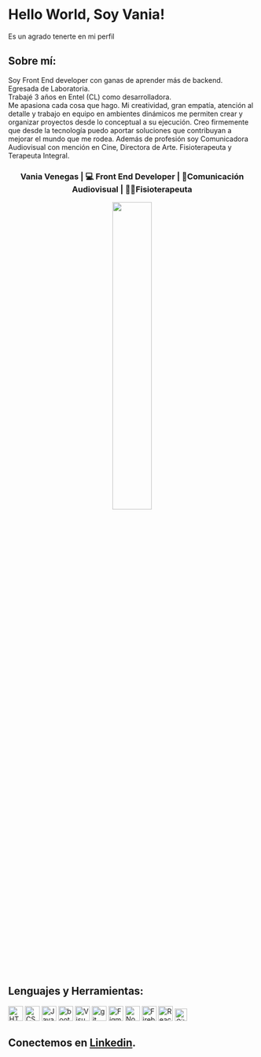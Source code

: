 # Hello World, Soy Vania!
Es un agrado tenerte en mi perfil

## Sobre mí:
Soy Front End developer con ganas de aprender más de backend. <br/>
Egresada de Laboratoria. <br/>
Trabajé 3 años en Entel (CL) como desarrolladora. <br/>
Me apasiona cada cosa que hago. Mi creatividad, gran empatía, atención al detalle y trabajo en equipo en ambientes dinámicos me permiten crear y organizar proyectos desde lo conceptual a su ejecución. Creo firmemente que desde la tecnología puedo aportar soluciones que contribuyan a mejorar el mundo que me rodea. Además de profesión soy Comunicadora Audiovisual con mención en Cine, Directora de Arte. Fisioterapeuta y Terapeuta Integral.

<div align="center">
<h3> Vania Venegas | 💻 Front End Developer | 🎥Comunicación Audiovisual | 🧘‍♀️Fisioterapeuta </h3>
</div>
<div align="center"><img src="https://i.pinimg.com/564x/72/7b/3c/727b3cf20073d5f1e66ba0337cd1272a.jpg" width="40%"/> </div>

## Lenguajes y Herramientas:

<img src="https://img.shields.io/badge/HTML5-282C34?logo=html5&logoColor=E34F26" alt="HTML5 logo" title="HTML5" height="30" /> <img src="https://img.shields.io/badge/CSS3-282C34?logo=css3&logoColor=1572B6" alt="CSS3 logo" title="CSS3" height="30" />
<img src="https://img.shields.io/badge/JavaScript-282C34?logo=javascript&logoColor=F7DF1E" alt="JavaScript logo" title="JavaScript" height="30" />
<img src="https://img.shields.io/badge/Bootstrap-282C34?logo=Bootstrap&logoColor=007ACC" alt="bootstrap logo" title="bootstrap" height="30" />
<img src="https://img.shields.io/badge/VS%20Code-282C34?logo=visual-studio-code&logoColor=007ACC" alt="Visual Studio Code logo" title="Visual Studio Code" height="30" />
<img src="https://img.shields.io/badge/git-282C34?logo=git&logoColor=F05032" alt="git logo" title="git" height="30" />
<img src="https://img.shields.io/badge/Figma-282C34?logo=figma&logoColor=white" alt="Figma" title="Fifma" height="30" />
<img src="https://img.shields.io/badge/Node.js-282C34?logo=node.js&logoColor=339933" alt="Node.js logo" title="Node.js" height="30" /> <img src="https://img.shields.io/badge/Firebase-282C34?logo=firebase&logoColor=FFCA28" alt="Firebase logo" title="Firebase" height="30" /> <img src="https://img.shields.io/badge/React-282C34?logo=react&logoColor=61DAFB" alt="React logo" title="React" height="30" />
<img src="https://img.shields.io/badge/GitHub-282C34?logo=github&logoColor=lightgrey" alt="GitHub logo" title="GitHub" height="25" />




## Conectemos en [Linkedin](https://www.linkedin.com/in/vania-venegas-756ba327/).
